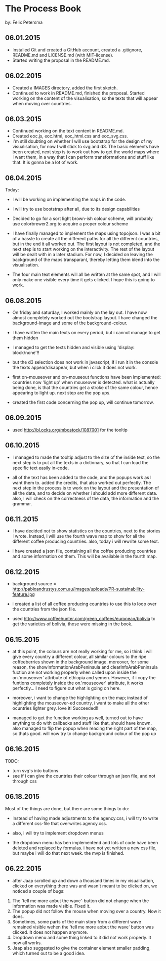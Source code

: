# The Process Book

by: Felix Petersma

## 06.01.2015

- Installed Git and created a GitHub account, created a .gitignore, README.md and LICENSE.md (with MIT-license).
- Started writing the proposal in the README.md.

## 06.02.2015

- Created a IMAGES directory, added the first sketch.
- Continued to work in README.md, finished the proposal. Started working on the content of the visualisation, so the texts that will appear when moving over countries.

## 06.03.2015

- Continued working on the text content in README.md.
- Created eoc.js, eoc.html, eoc_html.css and eoc_svg.css. 
- I'm still doubting on whether I will use bootstrap for the design of my visualisation, for now I will stick to svg and d3. The basic elements have been created, next step is to work out how to get the world maps where I want them, in a way that I can perform transformations and stuff like that. It is gonna be a lot of work. 

## 06.04.2015

Today: 
- I will be working on implementing the maps in the code. 
- I will try to use bootstrap after all, due to its design capabilities
- Decided to go for a sort light brown-ish colour scheme, will probably use colorbrewer2.org to acquire a proper colour scheme

- I have finally managed to implement the maps using topojson. I was a bit of a hassle to create all the different paths for all the different countries, but in the end it all worked out.  The first layout is not completed, and the next step is to start working on the interactivity. The rest of the layout will be dealt with in a later stadium. For now, I decided on leaving the background of the maps transparant, thereby letting them blend into the visualisation. 
- The four main text elements will all be written at the same spot, and I will only make one visible every time it gets clicked. I hope this is going to work. 

## 06.08.2015

- On friday and saturday, I worked mainly on the lay out. I have now almost completely worked out the bootstrap layout. I have changed the background-image and some of the background-colour.
- I have written the main texts on every period, but i cannot manage to get them hidden

- I managed to get the texts hidden and visible using 'display: block/none'!!
- but the d3 selection does not work in javascript, if i run it in the console the texts appear/disappear, but when i click it does not work. 

- first on-mouseover and on-mouseout functions have been implemented: countries now 'light up' when mouseover is detected. what is actually being done, is that the countries get a stroke of the same colour, hence appearing to light up. next step are the pop ups. 

- created the first code concerning the pop up, will continue tomorrow. 

## 06.09.2015

- used http://bl.ocks.org/mbostock/1087001 for the tooltip

## 06.10.2015

- I managed to made the tooltip adjust to the size of the inside text, so the next step is to put all the texts in a dictionary, so that I can load the specific text easily in-code.

- all of the text has been added to the code, and the popups work as I want them to. added the credits, that also worked out perfectly. The next step in the process is to work on the layout and the presentation of all the data, and to decide on whether i should add more different data. also, I will check on the correctness of the data, the information and the grammar. 

## 06.11.2015

- I have decided not to show statistics on the countries, next to the stories I wrote. Instead, i will use the fourth wave map to show for all the different coffee producing countries. also, today i will rewrite some text. 

- i have created a json file, containing all the coffee producing countries and some information on them. This will be available in the fourth map. 

## 06.12.2015

- background source = http://pabloandrustys.com.au/images/uploads/PR-sustainability-feature.jpg

- i created a list of all coffee producing countries to use this to loop over the countries from the json file. 

- used http://www.coffeehunter.com/green_coffees/european/bolivia to get the varieties of bolivia, those were missing in the book.

## 06.15.2015

- at this point, the colours are not really working for me, so i think i will give every country a different colour, all similar colours to the ripe coffeeberries shown in the background image. moreover, for some reason, the showInformationArabPeninsula and clearInfoArabPeninsula fuction are not working properly when called upon inside the on.'mouseover' attribute of ethiopia and yemen. However, if i copy the funtions completely inside the on.'mouseover' attribute, it works perfectly... I need to figure out what is going on here. 
- moreover, i want to change the highlighting on the map; instead of highlighting the mouseover-ed country, i want to make all the other ocuntries lighter grey. love it! Succeeded!!

- managed to get the function working as well, turned out to have anything to do with callbacks and stuff like that, should have known. also managed to flip the popup when reacing the right part of the map, so thats good. will now try to change background colour of the pop up

## 06.16.2015
TODO:
- turn svg's into buttons
- see if i can give the countries their colour through an json file, and not through css

## 06.18.2015

Most of the things are done, but there are some things to do:

- Instead of having made adjustments to the agency.css, i will try to write a different css-file that overwrites agency.css.
- also, i will try to implement dropdown menus

- the dropdown menu has ben implementend and lots of code have been deleted and replaced by formulas. i have not yet written a new css file, but maybe i will do that next week. the mvp is finished.

## 06.22.2015

- after Jaap scrolled up and down a thousand times in my visualisation, clicked on everything there was and wasn't meant to be clicked on, we noticed a couple of bugs:
1. The 'tell me more aobut the wave'-button did not change when the information was made visible. Fixed it.
2. The popup did not follow the mouse when moving over a country. Now it does.
3. Sometimes, some parts of the main story from a different wave remained visible wehen the 'tell me more aobut the wave' button was clicked. It does not happen anymore.
4. Dropdown menu and some thing linked to it did not work properly. It now all works. 
5. Jaap also suggested to give the container element smaller padding, which turned out to be a good idea.